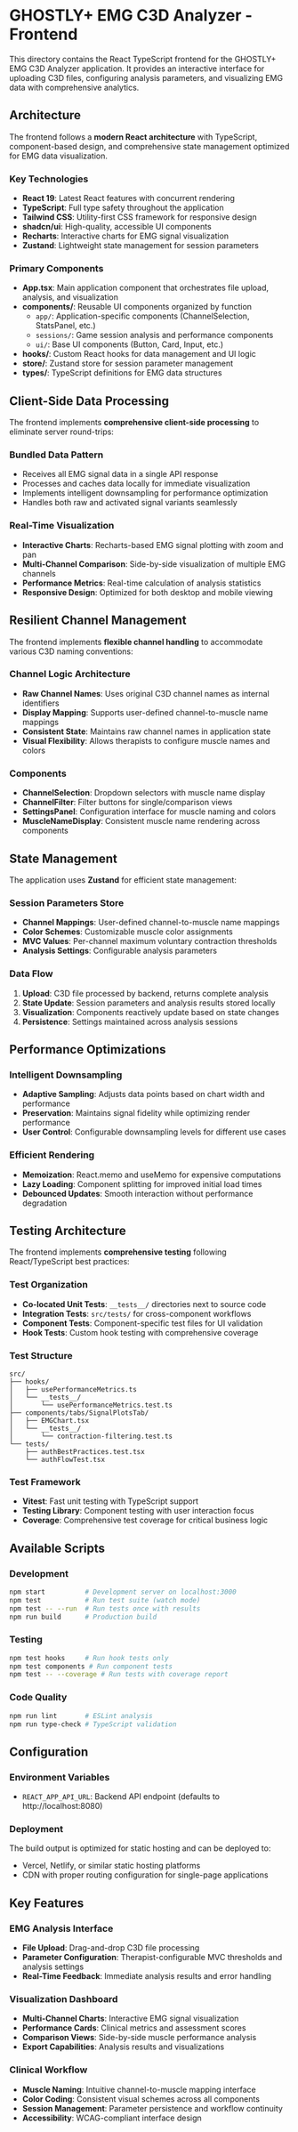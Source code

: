 # GHOSTLY+ EMG C3D Analyzer - Frontend

This directory contains the React TypeScript frontend for the GHOSTLY+ EMG C3D Analyzer application. It provides an interactive interface for uploading C3D files, configuring analysis parameters, and visualizing EMG data with comprehensive analytics.

## Architecture

The frontend follows a **modern React architecture** with TypeScript, component-based design, and comprehensive state management optimized for EMG data visualization.

### Key Technologies

- **React 19**: Latest React features with concurrent rendering
- **TypeScript**: Full type safety throughout the application
- **Tailwind CSS**: Utility-first CSS framework for responsive design
- **shadcn/ui**: High-quality, accessible UI components
- **Recharts**: Interactive charts for EMG signal visualization
- **Zustand**: Lightweight state management for session parameters

### Primary Components

- **App.tsx**: Main application component that orchestrates file upload, analysis, and visualization
- **components/**: Reusable UI components organized by function
  - `app/`: Application-specific components (ChannelSelection, StatsPanel, etc.)
  - `sessions/`: Game session analysis and performance components
  - `ui/`: Base UI components (Button, Card, Input, etc.)
- **hooks/**: Custom React hooks for data management and UI logic
- **store/**: Zustand store for session parameter management
- **types/**: TypeScript definitions for EMG data structures

## Client-Side Data Processing

The frontend implements **comprehensive client-side processing** to eliminate server round-trips:

### Bundled Data Pattern
- Receives all EMG signal data in a single API response
- Processes and caches data locally for immediate visualization
- Implements intelligent downsampling for performance optimization
- Handles both raw and activated signal variants seamlessly

### Real-Time Visualization
- **Interactive Charts**: Recharts-based EMG signal plotting with zoom and pan
- **Multi-Channel Comparison**: Side-by-side visualization of multiple EMG channels
- **Performance Metrics**: Real-time calculation of analysis statistics
- **Responsive Design**: Optimized for both desktop and mobile viewing

## Resilient Channel Management

The frontend implements **flexible channel handling** to accommodate various C3D naming conventions:

### Channel Logic Architecture
- **Raw Channel Names**: Uses original C3D channel names as internal identifiers
- **Display Mapping**: Supports user-defined channel-to-muscle name mappings
- **Consistent State**: Maintains raw channel names in application state
- **Visual Flexibility**: Allows therapists to configure muscle names and colors

### Components
- **ChannelSelection**: Dropdown selectors with muscle name display
- **ChannelFilter**: Filter buttons for single/comparison views
- **SettingsPanel**: Configuration interface for muscle naming and colors
- **MuscleNameDisplay**: Consistent muscle name rendering across components

## State Management

The application uses **Zustand** for efficient state management:

### Session Parameters Store
- **Channel Mappings**: User-defined channel-to-muscle name mappings
- **Color Schemes**: Customizable muscle color assignments
- **MVC Values**: Per-channel maximum voluntary contraction thresholds
- **Analysis Settings**: Configurable analysis parameters

### Data Flow
1. **Upload**: C3D file processed by backend, returns complete analysis
2. **State Update**: Session parameters and analysis results stored locally
3. **Visualization**: Components reactively update based on state changes
4. **Persistence**: Settings maintained across analysis sessions

## Performance Optimizations

### Intelligent Downsampling
- **Adaptive Sampling**: Adjusts data points based on chart width and performance
- **Preservation**: Maintains signal fidelity while optimizing render performance
- **User Control**: Configurable downsampling levels for different use cases

### Efficient Rendering
- **Memoization**: React.memo and useMemo for expensive computations
- **Lazy Loading**: Component splitting for improved initial load times
- **Debounced Updates**: Smooth interaction without performance degradation

## Testing Architecture

The frontend implements **comprehensive testing** following React/TypeScript best practices:

### Test Organization
- **Co-located Unit Tests**: `__tests__/` directories next to source code
- **Integration Tests**: `src/tests/` for cross-component workflows
- **Component Tests**: Component-specific test files for UI validation
- **Hook Tests**: Custom hook testing with comprehensive coverage

### Test Structure
```
src/
├── hooks/
│   ├── usePerformanceMetrics.ts
│   └── __tests__/
│       └── usePerformanceMetrics.test.ts
├── components/tabs/SignalPlotsTab/
│   ├── EMGChart.tsx
│   └── __tests__/
│       └── contraction-filtering.test.ts
└── tests/
    ├── authBestPractices.test.tsx
    └── authFlowTest.tsx
```

### Test Framework
- **Vitest**: Fast unit testing with TypeScript support
- **Testing Library**: Component testing with user interaction focus
- **Coverage**: Comprehensive test coverage for critical business logic

## Available Scripts

### Development
```bash
npm start          # Development server on localhost:3000
npm test           # Run test suite (watch mode)
npm test -- --run  # Run tests once with results
npm run build      # Production build
```

### Testing
```bash
npm test hooks     # Run hook tests only
npm test components # Run component tests
npm test -- --coverage # Run tests with coverage report
```

### Code Quality
```bash
npm run lint       # ESLint analysis
npm run type-check # TypeScript validation
```

## Configuration

### Environment Variables
- `REACT_APP_API_URL`: Backend API endpoint (defaults to http://localhost:8080)

### Deployment
The build output is optimized for static hosting and can be deployed to:
- Vercel, Netlify, or similar static hosting platforms
- CDN with proper routing configuration for single-page applications

## Key Features

### EMG Analysis Interface
- **File Upload**: Drag-and-drop C3D file processing
- **Parameter Configuration**: Therapist-configurable MVC thresholds and analysis settings
- **Real-Time Feedback**: Immediate analysis results and error handling

### Visualization Dashboard
- **Multi-Channel Charts**: Interactive EMG signal visualization
- **Performance Cards**: Clinical metrics and assessment scores
- **Comparison Views**: Side-by-side muscle performance analysis
- **Export Capabilities**: Analysis results and visualizations

### Clinical Workflow
- **Muscle Naming**: Intuitive channel-to-muscle mapping interface
- **Color Coding**: Consistent visual schemes across all components
- **Session Management**: Parameter persistence and workflow continuity
- **Accessibility**: WCAG-compliant interface design